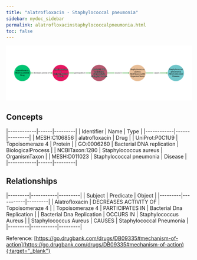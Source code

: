```yaml
---
title: "alatrofloxacin - Staphylococcal pneumonia"
sidebar: mydoc_sidebar
permalink: alatrofloxacinstaphylococcalpneumonia.html
toc: false 
---
```


![Path Visualization](/images/alatrofloxacinstaphylococcalpneumonia.png)

## Concepts

|------------|------|---------|
| Identifier | Name | Type    |
|------------|------|---------|
| MESH:C106856 | alatrofloxacin | Drug |
| UniProt:P0C1U9 | Topoisomeraze 4 | Protein |
| GO:0006260 | Bacterial DNA replication | BiologicalProcess |
| NCBITaxon:1280 | Staphylococcus aureus | OrganismTaxon |
| MESH:D011023 | Staphylococcal pneumonia | Disease |
|------------|------|---------|

## Relationships

|---------|-----------|---------|
| Subject | Predicate | Object  |
|---------|-----------|---------|
| Alatrofloxacin | DECREASES ACTIVITY OF | Topoisomeraze 4 |
| Topoisomeraze 4 | PARTICIPATES IN | Bacterial Dna Replication |
| Bacterial Dna Replication | OCCURS IN | Staphylococcus Aureus |
| Staphylococcus Aureus | CAUSES | Staphylococcal Pneumonia |
|---------|-----------|---------|

Reference: [https://go.drugbank.com/drugs/DB09335#mechanism-of-action](https://go.drugbank.com/drugs/DB09335#mechanism-of-action){:target="_blank"}